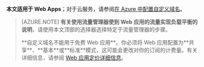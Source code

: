 **本文适用于 Web Apps**；对于云服务，请参阅<a href="/documentation/articles/cloud-services-custom-domain-name">在 Azure 中配置自定义域名</a>。

> [AZURE.NOTE]
> **有关使用流量管理器使到 Web 应用的流量实现负载平衡的说明**，请使用本文顶部的选择器选择特定于流量管理器的步骤。
> <p>**自定义域名不能用于免费 Web 应用**。你必须将 Web 应用配置为**共享**、**基本**或**标准**模式，这可能会更改对你的订阅的计费量。有关详细信息，请参阅 <a href=/home/features/web-site/#price"> Web 应用定价详细信息</a>。

<!---HONumber=71-->